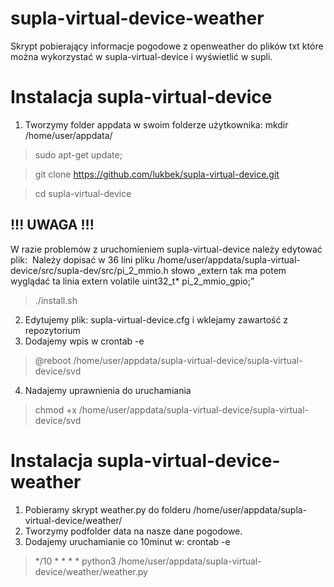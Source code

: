 # supla-virtual-device-weather
Skrypt pobierający informacje pogodowe z openweather do plików txt które można wykorzystać w supla-virtual-device i wyświetlić w supli.

# Instalacja supla-virtual-device
1. Tworzymy folder appdata w swoim folderze użytkownika: mkdir /home/user/appdata/
> sudo apt-get update;

> git clone https://github.com/lukbek/supla-virtual-device.git

> cd supla-virtual-device

## !!! UWAGA !!!
W razie problemów z uruchomieniem supla-virtual-device należy edytować plik:  Należy dopisać w 36 lini pliku /home/user/appdata/supla-virtual-device/src/supla-dev/src/pi_2_mmio.h słowo „extern tak ma potem wyglądać ta linia
extern volatile uint32_t* pi_2_mmio_gpio;”

> ./install.sh
2. Edytujemy plik: supla-virtual-device.cfg i wklejamy zawartość z repozytorium
3. Dodajemy wpis w crontab -e
> @reboot /home/user/appdata/supla-virtual-device/supla-virtual-device/svd
4. Nadajemy uprawnienia do uruchamiania
> chmod +x /home/user/appdata/supla-virtual-device/supla-virtual-device/svd

# Instalacja supla-virtual-device-weather
1. Pobieramy skrypt weather.py do folderu /home/user/appdata/supla-virtual-device/weather/
2. Tworzymy podfolder data na nasze dane pogodowe.
3. Dodajemy uruchamianie co 10minut w: crontab -e
> */10 * * * * python3 /home/user/appdata/supla-virtual-device/weather/weather.py
